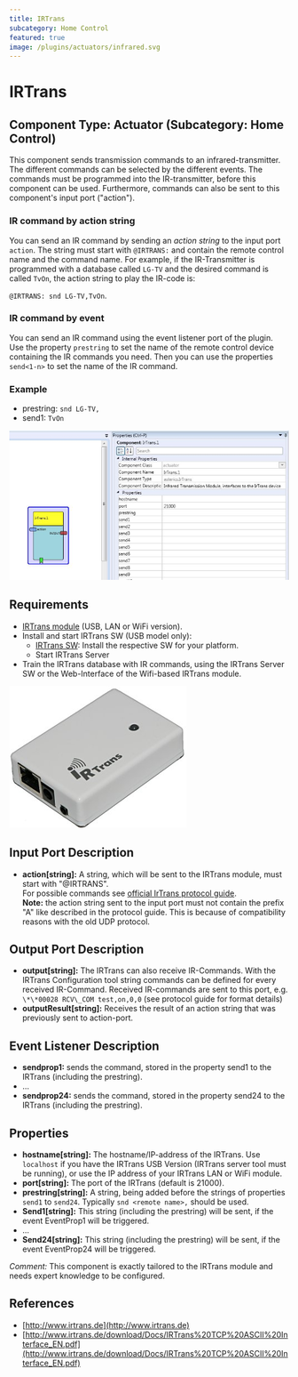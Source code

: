 ```yaml
---
title: IRTrans
subcategory: Home Control
featured: true
image: /plugins/actuators/infrared.svg
---
```


# IRTrans

## Component Type: Actuator (Subcategory: Home Control)

This component sends transmission commands to an infrared-transmitter. The different commands can be selected by the different events. The commands must be programmed into the IR-transmitter, before this component can be used. Furthermore, commands can also be sent to this component's input port ("action").

### IR command by action string

You can send an IR command by sending an _action string_ to the input port `action`. The string must start with `@IRTRANS:` and contain the remote control name and the command name. For example, if the IR-Transmitter is programmed with a database called `LG-TV` and the desired command is called `TvOn`, the action string to play the IR-code is:

`@IRTRANS: snd LG-TV,TvOn`.

### IR command by event

You can send an IR command using the event listener port of the plugin. Use the property `prestring` to set the name of the remote control device containing the IR commands you need. Then you can use the properties `send<1-n>` to set the name of the IR command.

### Example

- prestring: `snd LG-TV,`
- send1: `TvOn`

![Screenshot: IRTrans plugin](./img/irtrans.jpg "Screenshot: IRTrans plugin")

## Requirements

- [IRTrans module](http://www.irtrans.de) (USB, LAN or WiFi version).
- Install and start IRTrans SW (USB model only):
  - [IRTrans SW](http://www.irtrans.de/de/download/): Install the respective SW for your platform.
  - Start IRTrans Server
- Train the IRTrans database with IR commands, using the IRTrans Server SW or the Web-Interface of the Wifi-based IRTrans module.

![IRTrans universal IR remote module](./img/irtrans_picture.jpg "IRTrans universal IR remote module")

## Input Port Description

- **action\[string\]:** A string, which will be sent to the IRTrans module, must start with "@IRTRANS".  
  For possible commands see [official IrTrans protocol guide](http://www.irtrans.de/download/Docs/IRTrans%20TCP%20ASCII%20Interface_EN.pdf).  
  **Note:** the action string sent to the input port must not contain the prefix "A" like described in the protocol guide. This is because of compatibility reasons with the old UDP protocol.

## Output Port Description

- **output\[string\]:** The IRTrans can also receive IR-Commands. With the IRTrans Configuration tool string commands can be defined for every received IR-Command. Received IR-commands are sent to this port, e.g. `\*\*00028 RCV\_COM test,on,0,0` (see protocol guide for format details)
- **outputResult\[string\]:** Receives the result of an action string that was previously sent to action-port.

## Event Listener Description

- **sendprop1:** sends the command, stored in the property send1 to the IRTrans (including the prestring).
- ...
- **sendprop24:** sends the command, stored in the property send24 to the IRTrans (including the prestring).

## Properties

- **hostname\[string\]:** The hostname/IP-address of the IRTrans. Use `localhost` if you have the IRTrans USB Version (IRTrans server tool must be running), or use the IP address of your IRTrans LAN or WiFi module.
- **port\[string\]:** The port of the IRTrans (default is 21000).
- **prestring\[string\]:** A string, being added before the strings of properties `send1` to `send24`. Typically `snd <remote name>,` should be used.
- **Send1\[string\]:** This string (including the prestring) will be sent, if the event EventProp1 will be triggered.
- ...
- **Send24\[string\]:** This string (including the prestring) will be sent, if the event EventProp24 will be triggered.

_Comment:_ This component is exactly tailored to the IRTrans module and needs expert knowledge to be configured.

## References

* [http://www.irtrans.de](http://www.irtrans.de)
* [http://www.irtrans.de/download/Docs/IRTrans%20TCP%20ASCII%20Interface_EN.pdf](http://www.irtrans.de/download/Docs/IRTrans%20TCP%20ASCII%20Interface_EN.pdf)
